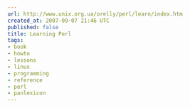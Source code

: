 ```yaml
---
url: http://www.unix.org.ua/orelly/perl/learn/index.htm
created_at: 2007-09-07 21:46 UTC
published: false
title: Learning Perl
tags:
- book
- howto
- lessons
- linux
- programming
- reference
- perl
- panlexicon
---
```



